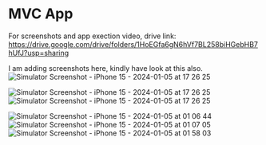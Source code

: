 # MVC App
For screenshots and app exection video,
drive link: https://drive.google.com/drive/folders/1HoEGfa6gN6hVf7BL258biHGebHB7hUfJ?usp=sharing


I am adding screenshots here, kindly have look at this also.
![Simulator Screenshot - iPhone 15 - 2024-01-05 at 17 26 25](https://github.com/SahilAgashe/MVC-App/assets/90738086/e3cda105-4170-4369-bd09-c25c9b46a819)

![Simulator Screenshot - iPhone 15 - 2024-01-05 at 17 26 25](https://github.com/SahilAgashe/MVC-App/assets/90738086/03a7777a-020e-4745-b6c9-1beedafae5ad)
![Simulator Screenshot - iPhone 15 - 2024-01-05 at 17 26 25](https://github.com/SahilAgashe/MVC-App/assets/90738086/2be8697d-421e-4c1a-b5b5-4802debd7969)

![Simulator Screenshot - iPhone 15 - 2024-01-05 at 01 06 44](https://github.com/SahilAgashe/MVC-App/assets/90738086/5f4e3c12-2d8d-4cff-9b26-f0d61478f763)
![Simulator Screenshot - iPhone 15 - 2024-01-05 at 01 07 05](https://github.com/SahilAgashe/MVC-App/assets/90738086/e47f9056-76e9-46fc-8659-c962c14fa814)
![Simulator Screenshot - iPhone 15 - 2024-01-05 at 01 58 03](https://github.com/SahilAgashe/MVC-App/assets/90738086/04ee2748-6ee9-4c97-b901-44b389885368)
